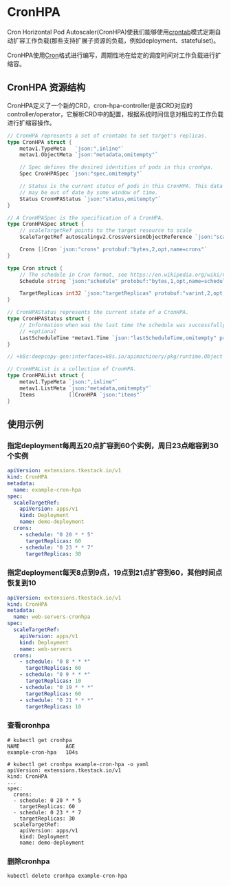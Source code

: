 # CronHPA

Cron Horizontal Pod Autoscaler\(CronHPA\)使我们能够使用[crontab](https://en.wikipedia.org/wiki/Cron)模式定期自动扩容工作负载\(那些支持扩展子资源的负载，例如deployment、statefulset\)。

CronHPA使用[Cron](https://en.wikipedia.org/wiki/Cron)格式进行编写，周期性地在给定的调度时间对工作负载进行扩缩容。

## CronHPA 资源结构

CronHPA定义了一个新的CRD，cron-hpa-controller是该CRD对应的controller/operator，它解析CRD中的配置，根据系统时间信息对相应的工作负载进行扩缩容操作。

```go
// CronHPA represents a set of crontabs to set target's replicas.
type CronHPA struct {
    metav1.TypeMeta   `json:",inline"`
    metav1.ObjectMeta `json:"metadata,omitempty"`

    // Spec defines the desired identities of pods in this cronhpa.
    Spec CronHPASpec `json:"spec,omitempty"`

    // Status is the current status of pods in this CronHPA. This data
    // may be out of date by some window of time.
    Status CronHPAStatus `json:"status,omitempty"`
}

// A CronHPASpec is the specification of a CronHPA.
type CronHPASpec struct {
    // scaleTargetRef points to the target resource to scale
    ScaleTargetRef autoscalingv2.CrossVersionObjectReference `json:"scaleTargetRef" protobuf:"bytes,1,opt,name=scaleTargetRef"`

    Crons []Cron `json:"crons" protobuf:"bytes,2,opt,name=crons"`
}

type Cron struct {
    // The schedule in Cron format, see https://en.wikipedia.org/wiki/Cron.
    Schedule string `json:"schedule" protobuf:"bytes,1,opt,name=schedule"`

    TargetReplicas int32 `json:"targetReplicas" protobuf:"varint,2,opt,name=targetReplicas"`
}

// CronHPAStatus represents the current state of a CronHPA.
type CronHPAStatus struct {
    // Information when was the last time the schedule was successfully scheduled.
    // +optional
    LastScheduleTime *metav1.Time `json:"lastScheduleTime,omitempty" protobuf:"bytes,2,opt,name=lastScheduleTime"`
}

// +k8s:deepcopy-gen:interfaces=k8s.io/apimachinery/pkg/runtime.Object

// CronHPAList is a collection of CronHPA.
type CronHPAList struct {
    metav1.TypeMeta `json:",inline"`
    metav1.ListMeta `json:"metadata,omitempty"`
    Items           []CronHPA `json:"items"`
}
```

## 使用示例

### 指定deployment每周五20点扩容到60个实例，周日23点缩容到30个实例

```yaml
apiVersion: extensions.tkestack.io/v1
kind: CronHPA
metadata:
  name: example-cron-hpa
spec:
  scaleTargetRef:
    apiVersion: apps/v1
    kind: Deployment
    name: demo-deployment
  crons:
    - schedule: "0 20 * * 5"
      targetReplicas: 60
    - schedule: "0 23 * * 7"
      targetReplicas: 30
```

### 指定deployment每天8点到9点，19点到21点扩容到60，其他时间点恢复到10

```yaml
apiVersion: extensions.tkestack.io/v1
kind: CronHPA
metadata:
  name: web-servers-cronhpa
spec:
  scaleTargetRef:
    apiVersion: apps/v1
    kind: Deployment
    name: web-servers
  crons:
    - schedule: "0 8 * * *"
      targetReplicas: 60
    - schedule: "0 9 * * *"
      targetReplicas: 10
    - schedule: "0 19 * * *"
      targetReplicas: 60
    - schedule: "0 21 * * *"
      targetReplicas: 10
```

### 查看cronhpa

```text
# kubectl get cronhpa
NAME               AGE
example-cron-hpa   104s

# kubectl get cronhpa example-cron-hpa -o yaml
apiVersion: extensions.tkestack.io/v1
kind: CronHPA
...
spec:
  crons:
  - schedule: 0 20 * * 5
    targetReplicas: 60
  - schedule: 0 23 * * 7
    targetReplicas: 30
  scaleTargetRef:
    apiVersion: apps/v1
    kind: Deployment
    name: demo-deployment
```

### 删除cronhpa

```text
kubectl delete cronhpa example-cron-hpa
```

